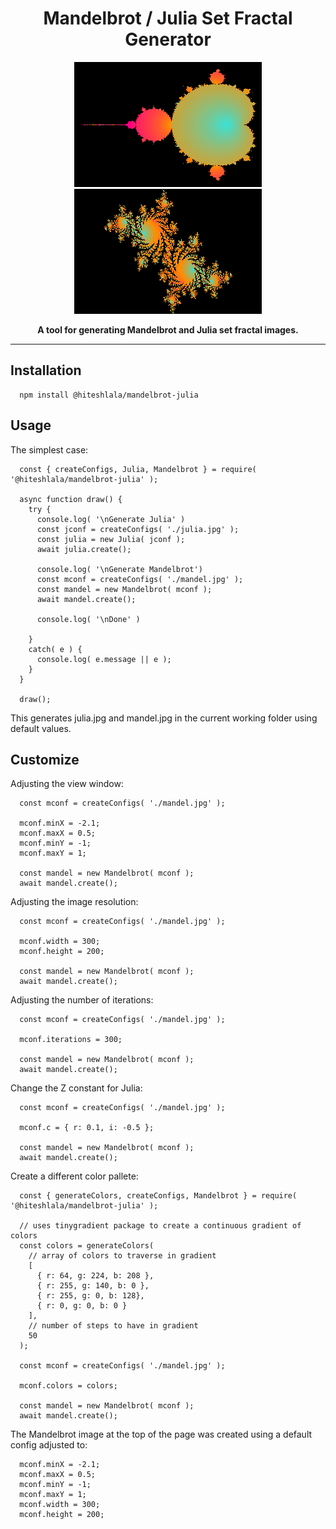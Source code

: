 <h1 align="center"> Mandelbrot / Julia Set Fractal Generator </h1>

<p align="center">
  <img src="pics/mandel.jpg" alt="mandelbrot" > 
  <img src="pics/julia.jpg" alt="julia" > 
</p>

<p align="center">
  <b >A tool for generating Mandelbrot and Julia set fractal images.</b>
</p>

<hr>


## Installation

```
  npm install @hiteshlala/mandelbrot-julia
```


## Usage


The simplest case: 

```
  const { createConfigs, Julia, Mandelbrot } = require( '@hiteshlala/mandelbrot-julia' );

  async function draw() {
    try {
      console.log( '\nGenerate Julia' )
      const jconf = createConfigs( './julia.jpg' );
      const julia = new Julia( jconf );
      await julia.create();

      console.log( '\nGenerate Mandelbrot')
      const mconf = createConfigs( './mandel.jpg' );
      const mandel = new Mandelbrot( mconf );
      await mandel.create();

      console.log( '\nDone' )

    }
    catch( e ) {
      console.log( e.message || e );
    }
  }

  draw();

```

This generates julia.jpg and mandel.jpg in the current working folder using default values.


## Customize

Adjusting the view window:

```
  const mconf = createConfigs( './mandel.jpg' );

  mconf.minX = -2.1;
  mconf.maxX = 0.5;
  mconf.minY = -1;
  mconf.maxY = 1;

  const mandel = new Mandelbrot( mconf );
  await mandel.create();
```


Adjusting the image resolution:

```
  const mconf = createConfigs( './mandel.jpg' );

  mconf.width = 300;
  mconf.height = 200;

  const mandel = new Mandelbrot( mconf );
  await mandel.create();
```


Adjusting the number of iterations:

```
  const mconf = createConfigs( './mandel.jpg' );

  mconf.iterations = 300;

  const mandel = new Mandelbrot( mconf );
  await mandel.create();
```


Change the Z constant for Julia:

```
  const mconf = createConfigs( './mandel.jpg' );

  mconf.c = { r: 0.1, i: -0.5 };

  const mandel = new Mandelbrot( mconf );
  await mandel.create();
```


Create a different color pallete:

```
  const { generateColors, createConfigs, Mandelbrot } = require( '@hiteshlala/mandelbrot-julia' );

  // uses tinygradient package to create a continuous gradient of colors
  const colors = generateColors(
    // array of colors to traverse in gradient
    [ 
      { r: 64, g: 224, b: 208 },
      { r: 255, g: 140, b: 0 },
      { r: 255, g: 0, b: 128},
      { r: 0, g: 0, b: 0 }
    ], 
    // number of steps to have in gradient
    50   
  );

  const mconf = createConfigs( './mandel.jpg' );

  mconf.colors = colors;

  const mandel = new Mandelbrot( mconf );
  await mandel.create();
```


The Mandelbrot image at the top of the page was created using a default config adjusted to:

```
  mconf.minX = -2.1;
  mconf.maxX = 0.5;
  mconf.minY = -1;
  mconf.maxY = 1;
  mconf.width = 300;
  mconf.height = 200;
```





